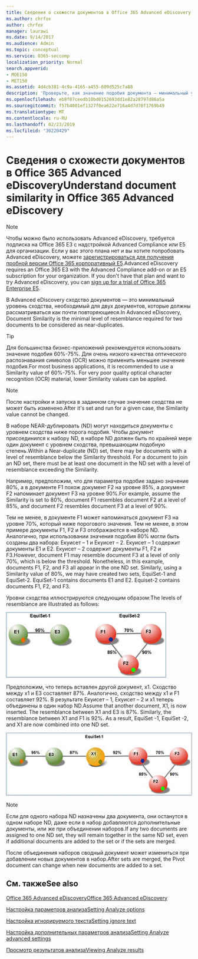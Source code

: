 ```yaml
---
title: Сведения о схожести документов в Office 365 Advanced eDiscovery
ms.author: chrfox
author: chrfox
manager: laurawi
ms.date: 9/14/2017
ms.audience: Admin
ms.topic: conceptual
ms.service: O365-seccomp
localization_priority: Normal
search.appverid:
- MOE150
- MET150
ms.assetid: 4d4cb381-4c9a-4165-a455-609d525c7a88
description: 'Проверьте, как значение подобия документа — минимальный уровень сходства для двух файлов, которые должны рассматриваться как почти повторяющиеся, работает в Office 365 Advanced eDiscovery. '
ms.openlocfilehash: eb8f07ceedb10bd0152693dd1e82a28797d86a5a
ms.sourcegitcommit: f57b4001ef1327f0ea622e716a4d7d78f1769b49
ms.translationtype: MT
ms.contentlocale: ru-RU
ms.lasthandoff: 02/23/2019
ms.locfileid: "30220429"
---
```

# <a name="understand-document-similarity-in-office-365-advanced-ediscovery"></a><span data-ttu-id="a0e73-103">Сведения о схожести документов в Office 365 Advanced eDiscovery</span><span class="sxs-lookup"><span data-stu-id="a0e73-103">Understand document similarity in Office 365 Advanced eDiscovery</span></span>

> [!NOTE]
> <span data-ttu-id="a0e73-p101">Чтобы можно было использовать Advanced eDiscovery, требуется подписка на Office 365 E3 с надстройкой Advanced Compliance или E5 для организации. Если у вас этого плана нет и вы хотите попробовать Advanced eDiscovery, можете [зарегистрироваться для получения пробной версии Office 365 корпоративный E5](https://go.microsoft.com/fwlink/p/?LinkID=698279).</span><span class="sxs-lookup"><span data-stu-id="a0e73-p101">Advanced eDiscovery requires an Office 365 E3 with the Advanced Compliance add-on or an E5 subscription for your organization. If you don't have that plan and want to try Advanced eDiscovery, you can [sign up for a trial of Office 365 Enterprise E5](https://go.microsoft.com/fwlink/p/?LinkID=698279).</span></span> 
  
<span data-ttu-id="a0e73-106">В Advanced eDiscovery сходство документов — это минимальный уровень сходства, необходимый для двух документов, которые должны рассматриваться как почти повторяющиеся.</span><span class="sxs-lookup"><span data-stu-id="a0e73-106">In Advanced eDiscovery, Document Similarity is the minimal level of resemblance required for two documents to be considered as near-duplicates.</span></span>
  
> [!TIP]
> <span data-ttu-id="a0e73-p102">Для большинства бизнес-приложений рекомендуется использовать значение подобия 60%-75%. Для очень низкого качества оптического распознавания символов (OCR) можно применить меньшее значение подобия.</span><span class="sxs-lookup"><span data-stu-id="a0e73-p102">For most business applications, it is recommended to use a Similarity value of 60%-75%. For very poor quality optical character recognition (OCR) material, lower Similarity values can be applied.</span></span> 
  
> [!NOTE]
> <span data-ttu-id="a0e73-109">После настройки и запуска в заданном случае значение сходства не может быть изменено.</span><span class="sxs-lookup"><span data-stu-id="a0e73-109">After it's set and run for a given case, the Similarity value cannot be changed.</span></span> 
  
<span data-ttu-id="a0e73-p103">В наборе NEAR-дублировать (ND) могут находиться документы с уровнем сходства ниже порога подобия. Чтобы документ присоединился к набору ND, в наборе ND должен быть по крайней мере один документ с уровнем сходства, превышающим подобную степень.</span><span class="sxs-lookup"><span data-stu-id="a0e73-p103">Within a Near-duplicate (ND) set, there may be documents with a level of resemblance below the Similarity threshold. For a document to join an ND set, there must be at least one document in the ND set with a level of resemblance exceeding the Similarity.</span></span> 
  
<span data-ttu-id="a0e73-112">Например, предположим, что для параметра подобие задано значение 80%, а в документе F1 похож документ F2 на уровне 85%, а документ F2 напоминает документ F3 на уровне 90%.</span><span class="sxs-lookup"><span data-stu-id="a0e73-112">For example, assume the Similarity is set to 80%, document F1 resembles document F2 at a level of 85%, and document F2 resembles document F3 at a level of 90%.</span></span> 
  
<span data-ttu-id="a0e73-p104">Тем не менее, в документе F1 может напоминаться документ F3 на уровне 70%, который ниже порогового значения. Тем не менее, в этом примере документы F1, F2 и F3 отображаются в наборе ND. Аналогично, при использовании значения подобия 80% могли быть созданы два набора: Екуисет – 1 и Екуисет – 2. Екуисет – 1 содержит документы E1 и E2. Екуисет – 2 содержит документы F1, F2 и F3.</span><span class="sxs-lookup"><span data-stu-id="a0e73-p104">However, document F1 may resemble document F3 at a level of only 70%, which is below the threshold. Nonetheless, in this example, documents F1, F2, and F3 all appear in the one ND set. Similarly, using a Similarity value of 80%, we may have created two sets, EquiSet-1 and EquiSet-2. EquiSet-1 contains documents E1 and E2. Equiset-2 contains documents F1, F2, and F3.</span></span> 
  
<span data-ttu-id="a0e73-118">Уровни сходства иллюстрируются следующим образом:</span><span class="sxs-lookup"><span data-stu-id="a0e73-118">The levels of resemblance are illustrated as follows:</span></span>
  
![Схожесть документов](media/3907ea7d-e28a-4027-8fc3-be090dd39144.gif)
  
<span data-ttu-id="a0e73-p105">Предположим, что теперь вставлен другой документ, x1. Сходство между x1 и E3 составляет 87%. Аналогично, сходство между x1 и F1 составляет 92%. В результате Екуисет – 1, Екуисет – 2 и x1 теперь объединены в один набор ND.</span><span class="sxs-lookup"><span data-stu-id="a0e73-p105">Assume that another document, X1, is now inserted. The resemblance between X1 and E3 is 87%. Similarly, the resemblance between X1 and F1 is 92%. As a result, EquiSet -1, EquiSet -2, and X1 are now combined into one ND set.</span></span>
  
![Похожесть документов](media/d140d347-33d5-475a-af04-594a0f2ab13d.gif)
  
> [!NOTE]
> <span data-ttu-id="a0e73-125">Если для одного набора ND назначены два документа, они останутся в одном наборе ND, даже если в набор добавляются дополнительные документы, или же при объединении наборов.</span><span class="sxs-lookup"><span data-stu-id="a0e73-125">If any two documents are assigned to one ND set, they will remain together in the same ND set, even if additional documents are added to the set or if the sets are merged.</span></span> 
  
<span data-ttu-id="a0e73-126">После объединения наборов сводный документ может измениться при добавлении новых документов в набор.</span><span class="sxs-lookup"><span data-stu-id="a0e73-126">After sets are merged, the Pivot document can change when new documents are added to a set.</span></span> 
  
## <a name="see-also"></a><span data-ttu-id="a0e73-127">См. также</span><span class="sxs-lookup"><span data-stu-id="a0e73-127">See also</span></span>

[<span data-ttu-id="a0e73-128">Office 365 Advanced eDiscovery</span><span class="sxs-lookup"><span data-stu-id="a0e73-128">Office 365 Advanced eDiscovery</span></span>](office-365-advanced-ediscovery.md)
  
[<span data-ttu-id="a0e73-129">Настройка параметров анализа</span><span class="sxs-lookup"><span data-stu-id="a0e73-129">Setting Analyze options</span></span>](set-analyze-options-in-advanced-ediscovery.md)
  
[<span data-ttu-id="a0e73-130">Настройка игнорируемого текста</span><span class="sxs-lookup"><span data-stu-id="a0e73-130">Setting ignore text</span></span>](set-ignore-text-in-advanced-ediscovery.md)
  
[<span data-ttu-id="a0e73-131">Настройка дополнительных параметров анализа</span><span class="sxs-lookup"><span data-stu-id="a0e73-131">Setting Analyze advanced settings</span></span>](set-analyze-advanced-settings-in-advanced-ediscovery.md)
  
[<span data-ttu-id="a0e73-132">Просмотр результатов анализа</span><span class="sxs-lookup"><span data-stu-id="a0e73-132">Viewing Analyze results</span></span>](view-analyze-results-in-advanced-ediscovery.md)

